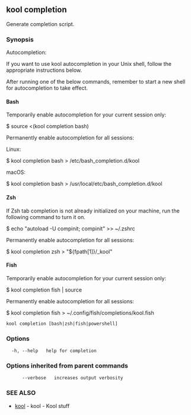 ## kool completion

Generate completion script.

### Synopsis

Autocompletion:

If you want to use kool autocompletion in your Unix shell, follow the appropriate instructions below.

After running one of the below commands, remember to start a new shell for autocompletion to take effect.

#### Bash

Temporarily enable autocompletion for your current session only:

$ source <(kool completion bash)

Permanently enable autocompletion for all sessions:

  Linux:

  $ kool completion bash > /etc/bash_completion.d/kool

  macOS:

  $ kool completion bash > /usr/local/etc/bash_completion.d/kool

#### Zsh

If Zsh tab completion is not already initialized on your machine, run the following command to turn it on.

$ echo "autoload -U compinit; compinit" >> ~/.zshrc

Permanently enable autocompletion for all sessions:

$ kool completion zsh > "${fpath[1]}/_kool"

#### Fish

Temporarily enable autocompletion for your current session only:

$ kool completion fish | source

Permanently enable autocompletion for all sessions:

$ kool completion fish > ~/.config/fish/completions/kool.fish


```
kool completion [bash|zsh|fish|powershell]
```

### Options

```
  -h, --help   help for completion
```

### Options inherited from parent commands

```
      --verbose   increases output verbosity
```

### SEE ALSO

* [kool](kool)	 - kool - Kool stuff

